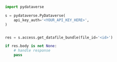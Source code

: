 <!-- Start SDK Example Usage [usage] -->
```python
import pydataverse

s = pydataverse.PyDataverse(
    api_key_auth='<YOUR_API_KEY_HERE>',
)


res = s.access.get_datafile_bundle(file_id='<id>')

if res.body is not None:
    # handle response
    pass

```
<!-- End SDK Example Usage [usage] -->